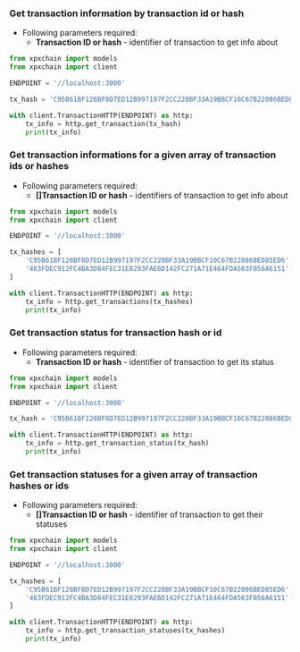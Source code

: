 ### Get transaction information by transaction id or hash

- Following parameters required:
  - **Transaction ID or hash** - identifier of transaction to get info about

```python
from xpxchain import models
from xpxchain import client

ENDPOINT = '//localhost:3000'

tx_hash = 'C95B61BF128BF8D7ED12B997197F2CC220BF33A19BBCF10C67B22086BED85ED6'

with client.TransactionHTTP(ENDPOINT) as http:
    tx_info = http.get_transaction(tx_hash)
    print(tx_info)
```


### Get transaction informations for a given array of transaction ids or hashes

- Following parameters required:
  - **[]Transaction ID or hash** - identifiers of transaction to get info about


```python
from xpxchain import models
from xpxchain import client

ENDPOINT = '//localhost:3000'

tx_hashes = [
    'C95B61BF128BF8D7ED12B997197F2CC220BF33A19BBCF10C67B22086BED85ED6',
    '463FDEC912FC4BA3D84FEC31E8293FAE6D142FC271A71E464FDA563F056A6151'
]

with client.TransactionHTTP(ENDPOINT) as http:
    tx_info = http.get_transactions(tx_hashes)
    print(tx_info)
```

### Get transaction status for transaction hash or id

- Following parameters required:
  - **Transaction ID or hash** - identifier of transaction to get its status

```python
from xpxchain import models
from xpxchain import client

ENDPOINT = '//localhost:3000'

tx_hash = 'C95B61BF128BF8D7ED12B997197F2CC220BF33A19BBCF10C67B22086BED85ED6'

with client.TransactionHTTP(ENDPOINT) as http:
    tx_info = http.get_transaction_status(tx_hash)
    print(tx_info)
```

### Get transaction statuses for a given array of transaction hashes or ids

- Following parameters required:
  - **[]Transaction ID or hash** - identifier of transaction to get their statuses

```python
from xpxchain import models
from xpxchain import client

ENDPOINT = '//localhost:3000'

tx_hashes = [
    'C95B61BF128BF8D7ED12B997197F2CC220BF33A19BBCF10C67B22086BED85ED6',
    '463FDEC912FC4BA3D84FEC31E8293FAE6D142FC271A71E464FDA563F056A6151'
]

with client.TransactionHTTP(ENDPOINT) as http:
    tx_info = http.get_transaction_statuses(tx_hashes)
    print(tx_info)
```